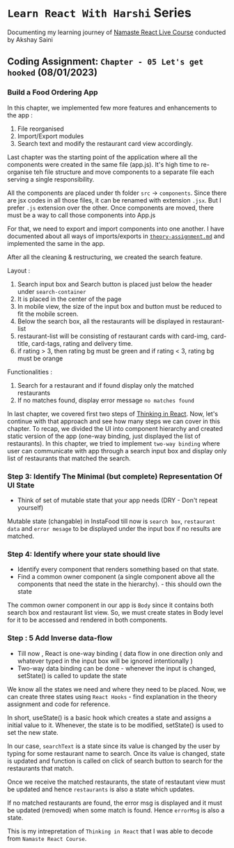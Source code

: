 # `Learn React With Harshi` Series 
   Documenting my learning journey of [Namaste React Live Course](https://learn.namastedev.com/) conducted by Akshay Saini

## Coding Assignment: `Chapter - 05 Let's get hooked` (08/01/2023)

### Build a Food Ordering App 

In this chapter, we implemented few more features and enhancements to the app :

  1. File reorganised
  2. Import/Export modules
  3. Search text and modify the restaurant card view accordingly.

Last chapter was the starting point of the application where all the components were created in the same file (app.js). It's high time to re-organise teh file structure and move components to a separate file each serving a single responsibility.

All the components are placed under th folder `src` -> `components`. Since there are jsx codes in all those files, it can be renamed with extension `.jsx`. But I prefer `.js` extension over the other. Once components are moved, there must be a way to call those  components into App.js 

For that, we need to export and import components into one another. I have documented about all ways of imports/exports in [`theory-assignment.md`](https://github.com/Learn-React-With-Harshi/chapter-05-lets-get-hooked/blob/main/theory-assignment.md) and implemented the same in the app. 

After all the cleaning & restructuring, we created the search feature.

 Layout : 
1. Search input box and Search button is placed just below the header under `search-container`
2. It is placed in the center of the page
3. In mobile view, the size of the input box and button must be reduced to fit the mobile screen.
4. Below the search box, all the restaurants will be displayed in restaurant-list
5. restaurant-list will be consisting of restaurant cards with card-img, card-title, card-tags, rating and delivery time.
6. if rating > 3, then rating bg must be green and if rating < 3, rating bg must be orange

 Functionalities :
1. Search for a restaurant and if found display only the matched restaurants 
2. If no matches found, display error message `no matches found`


In last chapter, we covered first two steps of [Thinking in React](https://beta.reactjs.org/learn/thinking-in-react). Now, let's continue with that approach and see how many steps we can cover in this chapter.
To recap, we divided the UI into component hierarchy and created static version of the app (one-way binding, just displayed the list of restaurants). In this chapter, we tried to implement `two-way binding` where user can communicate with app through a search input box and display only list of restaurants that matched the search.
### Step 3: Identify The Minimal (but complete) Representation Of UI State
 - Think of set of mutable state that your app needs (DRY - Don't repeat yourself)

Mutable state (changable) in InstaFood till now is `search box`, `restaurant data` and `error mesage` to be displayed under the input box if no results are matched.

### Step 4: Identify where your state should live 
  - Identify every component that renders something based on that state.
  - Find a common owner component (a single component above all the components that need the state in the hierarchy). - this should own the state 

The common owner component in our app is `Body` since it contains both search box and restaurant list view. So, we must create states in Body level for it to be accessed and rendered in both components.
### Step : 5 Add Inverse data-flow 

  - Till now , React is one-way binding ( data flow in one direction only and whatever typed in the input box will be ignored intentionally )
  - Two-way data binding can be done - whenever the input is changed, setState() is called to update the state 
  
We know all the states we need and where they need to be placed. Now, we can create three states using `React Hooks` - find explanation in the theory assignment and code for reference. 

In short, useState() is a basic hook which creates a state and assigns a initial value to it. Whenever, the state is to be modified, setState() is used to set the new state. 

In our case, `searchText` is a state since its value is changed by the user by typing for some restaurant name to search. 
Once its value is changed, state is updated and function is called on click of search button to search for the restaurants that match. 

Once we receive the matched restaurants, the state of restautant view must be updated and hence `restaurants` is also a state which updates. 

If no matched restaurants are found, the error msg is displayed and it must be updated (removed) when some match is found. Hence `errorMsg` is also a state.


This is my intrepretation of `Thinking in React` that I was able to decode from `Namaste React Course`.





